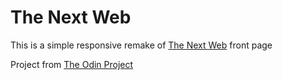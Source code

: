 # The Next Web
This is a simple responsive remake of [The Next Web](http://thenextweb.com/) front page

Project from [The Odin Project](http://www.theodinproject.com/html5-and-css3/building-with-responsive-design)

